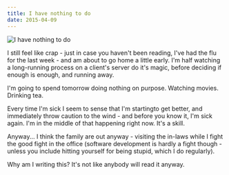 ```yaml
---
title: I have nothing to do
date: 2015-04-09
---
```


![I have nothing to do](https://source.unsplash.com/di8ognBauG0/1600x900)

I still feel like crap - just in case you haven't been reading, I've had the flu for the last week - and am about to go home a little early. I'm half watching a long-running process on a client's server do it's magic, before deciding if enough is enough, and running away.

I'm going to spend tomorrow doing nothing on purpose. Watching movies. Drinking tea.

Every time I'm sick I seem to sense that I'm startingto get better, and immediately throw caution to the wind - and before you know it, I'm sick again. I'm in the middle of that happening right now. It's a skill.

Anyway... I think the family are out anyway - visiting the in-laws while I fight the good fight in the office (software development is hardly a fight though - unless you include hitting yourself for being stupid, which I do regularly).

Why am I writing this? It's not like anybody will read it anyway.